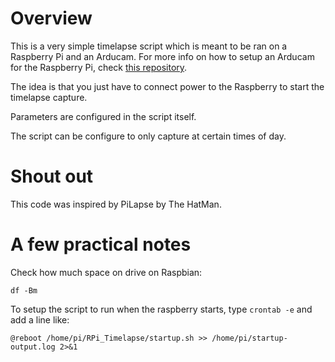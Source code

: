 # Overview
This is a very simple timelapse script which is meant to be ran on a Raspberry Pi and an Arducam. For more info on how to setup an Arducam for the Raspberry Pi, check [this repository](https://github.com/simonjonsson87/TensorFlowPi.git). 

The idea is that you just have to connect power to the Raspberry to start the timelapse capture. 

Parameters are configured in the script itself.

The script can be configure to only capture at certain times of day.

# Shout out
This code was inspired by PiLapse by The HatMan.

# A few practical notes

Check how much space on drive on Raspbian:
```
df -Bm
```

To setup the script to run when the raspberry starts, type ```crontab -e``` and add a line like:
```
@reboot /home/pi/RPi_Timelapse/startup.sh >> /home/pi/startup-output.log 2>&1
```